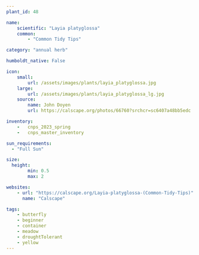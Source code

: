 ```yaml
---
plant_id: 48

name: 
    scientific: "Layia platyglossa"  
    common:  
        - "Common Tidy Tips"  

category: "annual herb"

humboldt_native: False

icon: 
    small: 
        url: /assets/images/plants/layia_platyglossa.jpg 
    large: 
        url: /assets/images/plants/layia_platyglossa_lg.jpg 
    source: 
        name: John Doyen 
        url: https://calscape.org/photos/66760?srchcr=sc6407a48bb5edc 

inventory: 
    -   cnps_2023_spring
    -   cnps_master_inventory

sun_requirements:
  - "Full Sun"

size:
  height: 
        min: 0.5
        max: 2

websites:
    - url: "https://calscape.org/Layia-platyglossa-(Common-Tidy-Tips)"
      name: "Calscape"

tags: 
    - butterfly
    - beginner
    - container
    - meadow
    - droughtTolerant
    - yellow
---
```


